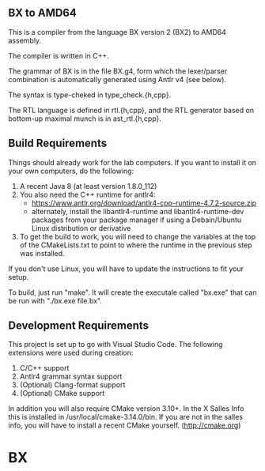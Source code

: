 BX to AMD64
-----------

This is a compiler from the language BX version 2 (BX2) to AMD64
assembly.

The compiler is written in C++.

The grammar of BX is in the file BX.g4, form which the lexer/parser
combination is automatically generated using Antlr v4 (see below).

The syntax is type-cheked in type_check.{h,cpp}.

The RTL language is defined in rtl.{h,cpp}, and the RTL generator
based on bottom-up maximal munch is in ast_rtl.{h,cpp}.


Build Requirements
------------------

Things should already work for the lab computers. If you want to
install it on your own computers, do the following:

1. A recent Java 8 (at least version 1.8.0_112)
2. You also need the C++ runtime for antlr4:
   - https://www.antlr.org/download/antlr4-cpp-runtime-4.7.2-source.zip
   - alternately, install the libantlr4-runtime and libantlr4-runtime-dev
     packages from your package manager if using a Debain/Ubuntu
     Linux distribution or derivative
3. To get the build to work, you will need to change the variables
   at the top of the CMakeLists.txt to point to where the runtime
   in the previous step was installed.   

If you don't use Linux, you will have to update the instructions to
fit your setup.

To build, just run "make". It will create the executale called "bx.exe"
that can be run with "./bx.exe file.bx".


Development Requirements
------------------------

This project is set up to go with Visual Studio Code. The following
extensions were used during creation:

1. C/C++ support
2. Antlr4 grammar syntax support
3. (Optional) Clang-format support
4. (Optional) CMake support

In addition you will also require CMake version 3.10+. In the X
Salles Info this is installed in /usr/local/cmake-3.14.0/bin.
If you are not in the salles info, you will have to install a
recent CMake yourself. (http://cmake.org)
# BX
